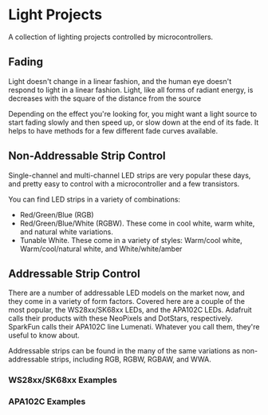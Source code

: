 # Light Projects

A collection of lighting projects controlled by microcontrollers.

## Fading
Light doesn't change in a linear fashion, and the human eye doesn't respond to light in a linear fashion. Light, like all forms of radiant energy, is decreases with the square of the distance from the source


Depending on the effect you're looking for, you might want a light source to start fading slowly and then speed up, or slow down at the end of its fade. It helps to have methods for a few different fade curves available. 

## Non-Addressable Strip Control
Single-channel and multi-channel LED strips are very popular these days, and pretty easy to control with a microcontroller and a few transistors. 

You can find LED strips in a variety of combinations:
* Red/Green/Blue (RGB)
* Red/Green/Blue/White (RGBW). These come in cool white, warm white, and natural white variations.
* Tunable White. These come in a variety of styles: Warm/cool white, Warm/cool/natural white, and White/white/amber

## Addressable Strip Control
There are a number of addressable LED models on the market now, and they come in a variety of form factors. Covered here are a couple of the most popular, the WS28xx/SK68xx LEDs, and the APA102C LEDs. Adafruit calls their products with these NeoPixels and DotStars, respectively. SparkFun calls their APA102C line Lumenati. Whatever you call them, they're useful to know about. 

Addressable strips can be found in the many of the same variations as non-addressable strips, including RGB, RGBW, RGBAW, and WWA.

### WS28xx/SK68xx Examples

### APA102C Examples
